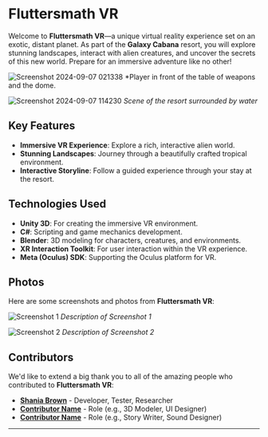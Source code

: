 # Fluttersmath VR

Welcome to **Fluttersmath VR**—a unique virtual reality experience set on an exotic, distant planet. As part of the **Galaxy Cabana** resort, you will explore stunning landscapes, interact with alien creatures, and uncover the secrets of this new world. Prepare for an immersive adventure like no other!

![Screenshot 2024-09-07 021338](https://github.com/user-attachments/assets/0a2fbaeb-bf4c-4d45-9d54-85bd44587308)
*Player in front of the table of weapons and the dome.

![Screenshot 2024-09-07 114230](https://github.com/user-attachments/assets/1599dab3-a3a1-499c-8326-953ad47c2e97)
*Scene of the resort surrounded by water*


## Key Features
- **Immersive VR Experience**: Explore a rich, interactive alien world.
- **Stunning Landscapes**: Journey through a beautifully crafted tropical environment.
- **Interactive Storyline**: Follow a guided experience through your stay at the resort.

## Technologies Used
- **Unity 3D**: For creating the immersive VR environment.
- **C#**: Scripting and game mechanics development.
- **Blender**: 3D modeling for characters, creatures, and environments.
- **XR Interaction Toolkit**: For user interaction within the VR experience.
- **Meta (Oculus) SDK**: Supporting the Oculus platform for VR.

## Photos
Here are some screenshots and photos from **Fluttersmath VR**:

![Screenshot 1](link-to-image-1)
*Description of Screenshot 1*

![Screenshot 2](link-to-image-2)
*Description of Screenshot 2*

## Contributors
We'd like to extend a big thank you to all of the amazing people who contributed to **Fluttersmath VR**:

- [**Shania Brown**](https://github.com/ShaniaB417) - Developer, Tester, Researcher
- [**Contributor Name**](https://github.com/contributorusername) - Role (e.g., 3D Modeler, UI Designer)
- [**Contributor Name**](https://github.com/contributorusername) - Role (e.g., Story Writer, Sound Designer)


---










